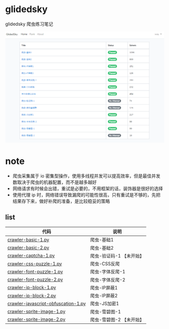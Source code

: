 # glidedsky
glidedsky 爬虫练习笔记

![image](https://github.com/TurboWay/imgstore/blob/master/glidedsky/process.jpg)

# note

- 爬虫采集属于 io 密集型操作，使用多线程并发可以提高效率，但是最佳并发数取决于爬虫的机器配置，而不是越多越好
- 网络请求有时候会出错，重试是必要的，不用框架的话，装饰器是很好的选择
- 使用代理 ip 时，网络错误导致漏爬的可能性很高，只有重试是不够的，先把结果存下来，做好补爬的准备，是比较稳妥的策略

## list
| 代码 | 说明  | 
| ------------ | ------------ |
| [crawler-basic-1.py](https://github.com/TurboWay/glidedsky/blob/master/crawler-basic-1.py)       | 爬虫-基础1 |
| [crawler-basic-2.py](https://github.com/TurboWay/glidedsky/blob/master/crawler-basic-2.py)       | 爬虫-基础2 |
| [crawler-captcha-1.py](https://github.com/TurboWay/glidedsky/blob/master/crawler-captcha-1.py)       | 爬虫-验证码-1 【未开始】 |
| [crawler-css-puzzle-1.py](https://github.com/TurboWay/glidedsky/blob/master/crawler-css-puzzle-1.py)       | 爬虫-CSS反爬 |
| [crawler-font-puzzle-1.py](https://github.com/TurboWay/glidedsky/blob/master/crawler-font-puzzle-1.py)       | 爬虫-字体反爬-1 |
| [crawler-font-puzzle-2.py](https://github.com/TurboWay/glidedsky/blob/master/crawler-font-puzzle-2.py)       | 爬虫-字体反爬-2 |
| [crawler-ip-block-1.py](https://github.com/TurboWay/glidedsky/blob/master/crawler-ip-block-1.py)       | 爬虫-IP屏蔽1 |
| [crawler-ip-block-2.py](https://github.com/TurboWay/glidedsky/blob/master/crawler-ip-block-2.py)       | 爬虫-IP屏蔽2 |
| [crawler-javascript-obfuscation-1.py](https://github.com/TurboWay/glidedsky/blob/master/crawler-javascript-obfuscation-1.py)       | 爬虫-JS加密1 |
| [crawler-sprite-image-1.py](https://github.com/TurboWay/glidedsky/blob/master/crawler-sprite-image-1.py)       | 爬虫-雪碧图-1 |
| [crawler-sprite-image-2.py](https://github.com/TurboWay/glidedsky/blob/master/crawler-sprite-image-2.py)       | 爬虫-雪碧图-2 【未开始】 |
